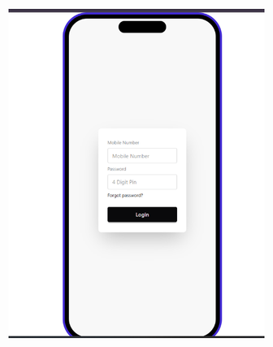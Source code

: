![image alt](https://github.com/irfanulkabirhira/class-25-Login-page/blob/0eed452806e43c9fc848de98d660a02b434a8071/1.png)
